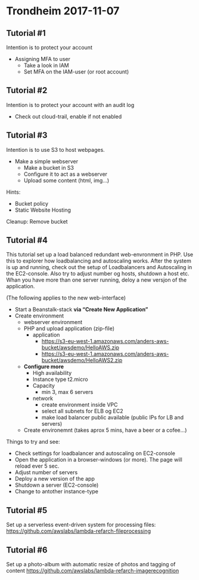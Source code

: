 # Trondheim 2017-11-07

## Tutorial #1
Intention is to protect your account
* Assigning MFA to user
  * Take a look in IAM
  * Set MFA on the IAM-user (or root account)

## Tutorial #2
Intention is to protect your account with an audit log

* Check out cloud-trail, enable if not enabled

## Tutorial #3
Intention is to use S3 to host webpages. 

* Make a simple webserver
  * Make a bucket in S3
  * Configure it to act as a webserver
  * Upload some content (html, img…)

Hints:
* Bucket policy
* Static Website Hosting

Cleanup: Remove bucket

## Tutorial #4
This tutorial set up a load balanced redundant web-envronment in PHP. Use this to explorer how loadbalancing and autoscaling works. After the system is up and running, check out the setup of Loadbalancers and Autoscaling in the EC2-console. Also try to adjust number og hosts, shutdown a host etc. Whan you have more than one server running, deloy a new versjon of the application.

(The following applies to the new web-interface)
* Start a Beanstalk-stack 
  **via “Create New Application”**
* Create environment
  * webserver environment
  * PHP and upload application (zip-file)
    * application 
      * https://s3-eu-west-1.amazonaws.com/anders-aws-bucket/awsdemo/HelloAWS.zip
      * https://s3-eu-west-1.amazonaws.com/anders-aws-bucket/awsdemo/HelloAWS2.zip
  * **Configure more**
    * High availability
    * Instance type t2.micro
    * Capacity 
      * min 3, max 6 servers
    * network
      * create environment inside VPC
      * select all subnets for ELB og EC2
      * make load balancer public available (public IPs for LB and servers)
  * Create environemnt  (takes aprox 5 mins, have a beer or a cofee...)
  
Things to try and see:
  * Check settings for loadbalancer and autoscaling on EC2-console
  * Open the application in a browser-windows (or more). The page will reload ever 5 sec. 
  * Adjust number of servers
  * Deploy a new version of the app 
  * Shutdown a server (EC2-console)
  * Change to antother instance-type

## Tutorial #5
Set up a serverless event-driven system for processing files:
https://github.com/awslabs/lambda-refarch-fileprocessing


## Tutorial #6
Set up a photo-album with automatic resize of photos and tagging of content
https://github.com/awslabs/lambda-refarch-imagerecognition


